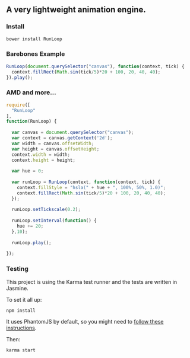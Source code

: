 A very lightweight animation engine.
---

### Install
```bash
bower install RunLoop
```
### Barebones Example
```javascript
RunLoop(document.querySelector("canvas"), function(context, tick) {
  context.fillRect(Math.sin(tick/5)*20 + 100, 20, 40, 40);
}).play();
```
### AMD and more...
```javascript
require([
  "RunLoop"
], 
function(RunLoop) {
  
  var canvas = document.querySelector("canvas");
  var context = canvas.getContext('2d');
  var width = canvas.offsetWidth;
  var height = canvas.offsetHeight;
  context.width = width;
  context.height = height;
  
  var hue = 0;
  
  var runLoop = RunLoop(context, function(context, tick) {
    context.fillStyle = "hsla(" + hue + ", 100%, 50%, 1.0)";
    context.fillRect(Math.sin(tick/5)*20 + 100, 20, 40, 40);
  });
  
  runLoop.setTickscale(0.2);
  
  runLoop.setInterval(function() {
    hue += 20;
  },10);
  
  runLoop.play();
  
});
```

### Testing

This project is using the Karma test runner and the tests are written in Jasmine.

To set it all up:
```
npm install
```

It uses PhantomJS by default, so you might need to [follow these instructions](http://karma-runner.github.io/0.8/config/browsers.html).

Then:
```
karma start
```